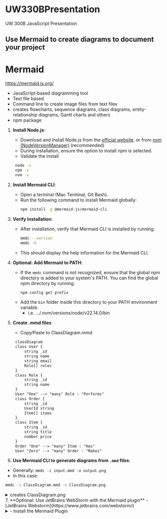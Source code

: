 # UW330BPresentation
UW 300B JavaScript Presentation

## Use Mermaid to create diagrams to document your project

# Mermaid
https://mermaid.js.org/
- JavaScript-based diagramming tool
- Text file based
- Command line to create image files from text filex
- creates flowcharts, sequence diagrams, class diagrams, entity-relationship diagrams, Gantt charts and others
- npm package


1. **Install Node.js**:
   - Download and install Node.js from the [official website](https://nodejs.org/). or from [nvm (NodeVersionManager)](https://github.com/nvm-sh/nvm) (recommended)
   - During installation, ensure the option to install npm is selected.
   - Validate the install
   ```bash
    node -v
    npm -v
    nvm -v
    ``` 

2. **Install Mermaid CLI**:
   - Open a terminal (Mac Terminal, Git Bash).
   - Run the following command to install Mermaid globally:
     ```bash
     npm install -g @mermaid-js/mermaid-cli
     ```

3. **Verify Installation**:
   - After installation, verify that Mermaid CLI is installed by running:
     ```bash
     mmdc --version
     mmdc -h
     ```
   - This should display the help information for the Mermaid CLI.

4. **Optional: Add Mermaid to PATH**:
   - If the `mmdc` command is not recognized, ensure that the global npm directory is added to your system's PATH. You can find the global npm directory by running:
     ```bash
     npm config get prefix
     ```
   - Add the `bin` folder inside this directory to your PATH environment variable.
     - i.e. .../.nvm/versions/node/v22.14.0/bin

5. **Create .mmd files**
    - Copy/Paste to ClassDiagram.mmd
   ```mmd
    classDiagram
    class User {
        string _id
        string name
        string email
        Role[] roles
    }
    class Role {
        string _id
        string name
    }
    User "One" --> "many" Role : "Performs"
    class Order {
        string _id
        UserId string
        Item[] items
    }
    class Item {
        string _id
        string title
        number price
    }
    Order "One" --> "many" Item : "Has"
    User "Zero" --> "many" Order : "Makes"
   ```
6. **Use Mermaid CLI to generate diagrams from `.mmd` files**:
- Generally: ```mmdc -i input.mmd -o output.png```
- In this case:
```bash
mmdc -i ClassDiagram.mmd -o ClassDiagram.png
```
<details>
<summary>creates ClassDiagram.png</summary>
<a href="images/repo/ClassDiagram.png" target="_blank" rel="noopener noreferrer">ClassDiagram.png</a>
</details>
7. **Optional: Use JetBrains WebStorm with the Mermaid plugin**
- [JetBrains Webstorm](https://www.jetbrains.com/webstorm/)

<details>
<summary>- Install the Mermaid Plugin</summary>
<a href="images/repo/JetBrainsWebStormMermaidPlugin.png" target="_blank" rel="noopener noreferrer">View JetBrains WebStorm Mermaid Plugin</a>
</details>

